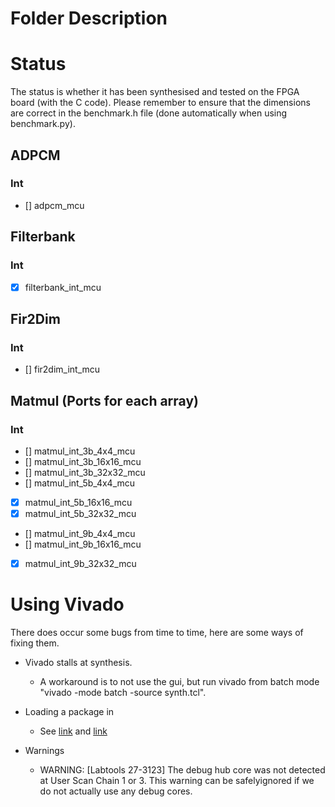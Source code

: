# Folder Description

# Status

The status is whether it has been synthesised and tested on the FPGA board (with the C code).
Please remember to ensure that the dimensions are correct in the benchmark.h file (done automatically when using benchmark.py).

## ADPCM

### Int

- [] adpcm_mcu

## Filterbank

### Int

- [x] filterbank_int_mcu

## Fir2Dim

### Int

- [] fir2dim_int_mcu

## Matmul (Ports for each array)

### Int

- [] matmul_int_3b_4x4_mcu
- [] matmul_int_3b_16x16_mcu
- [] matmul_int_3b_32x32_mcu
- [] matmul_int_5b_4x4_mcu
- [x] matmul_int_5b_16x16_mcu
- [x] matmul_int_5b_32x32_mcu
- [] matmul_int_9b_4x4_mcu
- [] matmul_int_9b_16x16_mcu
- [x] matmul_int_9b_32x32_mcu

# Using Vivado

There does occur some bugs from time to time, here are some ways of fixing them.

* Vivado stalls at synthesis.
	* A workaround is to not use the gui, but run vivado from batch mode "vivado -mode batch -source synth.tcl".

* Loading a package in
	* See [link](https://forums.xilinx.com/t5/Simulation-and-Verification/VHDL-package-not-comiled-in-work-library-gt-Vivado-2013-3/td-p/410645) and [link](https://forums.xilinx.com/t5/7-Series-FPGAs/A-VHDL-package-in-Vivado/td-p/660301)

* Warnings
	* WARNING: [Labtools 27-3123] The debug hub core was not detected at User Scan Chain 1 or 3. This warning can be safelyignored if we do not actually use any debug cores.